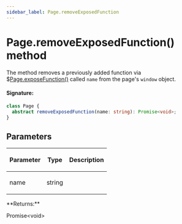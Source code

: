 ```yaml
---
sidebar_label: Page.removeExposedFunction
---
```


# Page.removeExposedFunction() method

The method removes a previously added function via $[Page.exposeFunction()](./puppeteer.page.exposefunction.md) called `name` from the page's `window` object.

#### Signature:

```typescript
class Page {
  abstract removeExposedFunction(name: string): Promise<void>;
}
```

## Parameters

<table><thead><tr><th>

Parameter

</th><th>

Type

</th><th>

Description

</th></tr></thead>
<tbody><tr><td>

name

</td><td>

string

</td><td>

</td></tr>
</tbody></table>
**Returns:**

Promise&lt;void&gt;
